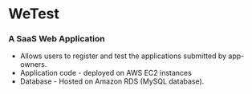 # WeTest #
### A SaaS Web Application ###

* Allows users to register and test the applications submitted by app-owners. 
* Application code - deployed on AWS EC2 instances
* Database - Hosted on Amazon RDS (MySQL database).
